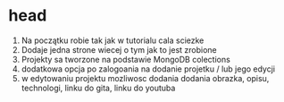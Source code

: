 # head 
1. Na początku robie tak jak w tutorialu cala sciezke
2. Dodaje jedna strone wiecej o tym jak to jest zrobione
3. Projekty sa tworzone na podstawie MongoDB colections
4. dodatkowa opcja po zalogoania na dodanie projetku / lub jego edycji
 1. w edytowaniu projektu mozliwosc dodania dodania obrazka, opisu, technologi, linku do gita, linku do youtuba